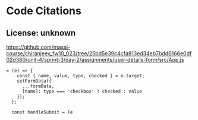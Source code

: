 # Code Citations

## License: unknown
https://github.com/masai-course/chiranjeev_fw10_023/tree/25bd5e39c4cfa813ed34eb7bdd6166e0df02d380/unit-4/sprint-3/day-2/assignments/user-details-form/src/App.js

```
= (e) => {
    const { name, value, type, checked } = e.target;
    setFormData({
      ...formData,
      [name]: type === 'checkbox' ? checked : value
    });
  };

  const handleSubmit = (e
```

